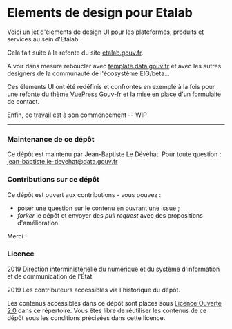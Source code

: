 # Elements de design pour Etalab

Voici un jet d'élements de design UI pour les plateformes, produits et services au sein d'Etalab. 

Cela fait suite à la refonte du site [etalab.gouv.fr](etalab.gouv.fr).

A voir dans mesure reboucler avec [template.data.gouv.fr](template.data.gouv.fr) et avec les autres designers de la communauté de l'écosystème EIG/beta...

Ces élements UI ont été redéfinis et confrontés en exemple à la fois pour une refonte du thème [VuePress Gouv-fr](https://github.com/etalab/vuepress-theme-gouv-fr) et la mise en place d'un formulaite de contact.

Enfin, ce travail est à son commencement -- WIP



----

### Maintenance de ce dépôt

Ce dépôt est maintenu par Jean-Baptiste Le Dévéhat.
Pour toute question : [jean-baptiste.le-devehat@data.gouv.fr](mailto:jean-baptiste.le-devehat@data.gouv.fr)

### Contributions sur ce dépôt

Ce dépôt est ouvert aux contributions - vous pouvez :

- poser une question sur le contenu en ouvrant une issue ;
- *forker* le dépôt et envoyer des *pull request* avec des propositions d'amélioration.

Merci !

### Licence

2019 Direction interministérielle du numérique et du système d'information et de communication de l'État

2019 Les contributeurs accessibles via l'historique du dépôt.

Les contenus accessibles dans ce dépôt sont placés sous [Licence Ouverte 2.0](LICENSE.md) dans ce répertoire. Vous êtes libre de réutiliser les contenus de ce dépôt sous les conditions précisées dans cette licence.

